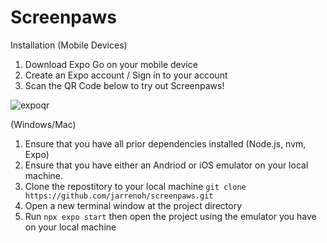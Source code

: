 # Screenpaws
Installation
(Mobile Devices)
1. Download Expo Go on your mobile device
2. Create an Expo account / Sign in to your account
3. Scan the QR Code below to try out Screenpaws!
 
![expoqr](https://github.com/user-attachments/assets/9728c5d2-2f0f-4366-9e5c-04a15ba47c46)

(Windows/Mac)
1. Ensure that you have all prior dependencies installed (Node.js, nvm, Expo)
2. Ensure that you have either an Andriod or iOS emulator on your local machine.
3. Clone the repostitory to your local machine
`git clone https://github.com/jarrenoh/screenpaws.git`
4. Open a new terminal window at the project directory
5. Run `npx expo start` then open the project using the emulator you have on your local machine
